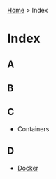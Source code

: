 [Home](../README.md) >
Index

# Index

## A

## B

## C

- Containers

## D

- [Docker](../docker/README.md)